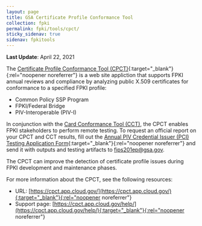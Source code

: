 ```yaml
---
layout: page
title: GSA Certificate Profile Conformance Tool
collection: fpki
permalink: fpki/tools/cpct/
sticky_sidenav: true
sidenav: fpkitools
---
```

**Last Update**: April 22, 2021

The [Certificate Profile Conformance Tool (CPCT)](https://cpct.app.cloud.gov/){:target="_blank"}{:rel="noopener noreferrer"} is a web site appliction that supports FPKI annual reviews and compliance by analyzing public X.509 certificates for conformance to a specified FPKI profile:

- Common Policy SSP Program
- FPKI/Federal Bridge
- PIV-Interoperable (PIV-I)

In conjunction with the [Card Conformance Tool (CCT)](../cct), the CPCT enables FPKI stakeholders to perform remote testing. To request an official report on your CPCT and CCT results, fill out the [Annual PIV Credential Issuer (PCI) Testing Application Form](https://www.idmanagement.gov/fpki-annual-card-testing-application/){:target="_blank"}{:rel="noopener noreferrer"} and send it with outputs and testing artifacts to fips201ep@gsa.gov.

The CPCT can improve the detection of certificate profile issues during FPKI development and maintenance phases.

For more information about the CPCT, see the following resources:

- URL: [https://cpct.app.cloud.gov/](https://cpct.app.cloud.gov/){:target="_blank"}{:rel="noopener noreferrer"}
- Support page: [https://cpct.app.cloud.gov/help/](https://cpct.app.cloud.gov/help/){:target="_blank"}{:rel="noopener noreferrer"}
